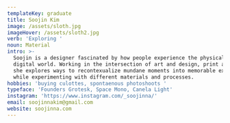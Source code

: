 ```yaml
---
templateKey: graduate
title: Soojin Kim
image: /assets/sloth.jpg
imageHover: /assets/sloth2.jpg
verb: 'Exploring '
noun: Material
intro: >-
  Soojin is a designer fascinated by how people experience the physical and
  digital world. Working in the intersection of art and design, print and web,
  she explores ways to recontexualize mundane moments into memorable experiences
  while experimenting with different materials and processes.
hobbies: 'buying culottes, spontaenous photoshoots '
typeface: 'Founders Grotesk, Space Mono, Canela Light'
instagram: 'https://www.instagram.com/_soojinna/'
email: soojinnakim@gmail.com
website: soojinna.com
---
```


